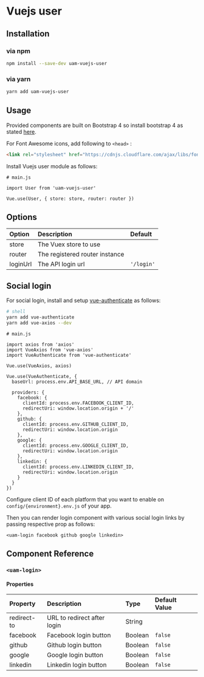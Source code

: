 # Vuejs user

## Installation

### via npm

```bash
npm install --save-dev uam-vuejs-user
```

### via yarn

```bash
yarn add uam-vuejs-user
```

## Usage

Provided components are built on Bootstrap 4 so install bootstrap 4 as stated [here](https://getbootstrap.com/docs/4.0/getting-started/introduction/).

For Font Awesome icons, add following to `<head>` :

```html
<link rel="stylesheet" href="https://cdnjs.cloudflare.com/ajax/libs/font-awesome/4.7.0/css/font-awesome.min.css">
```

Install Vuejs user module as follows:

```vuejs
# main.js

import User from 'uam-vuejs-user'

Vue.use(User, { store: store, router: router })
```

## Options

|Option   | Description                    | Default  |
|:--------|:-------------------------------|:---------|
|store    | The Vuex store to use          |          |
|router   | The registered router instance |          |
|loginUrl | The API login url              | `'/login'` |

## Social login

For social login, install and setup [vue-authenticate](https://github.com/dgrubelic/vue-authenticate#installation) as follows:

```bash
# shell
yarn add vue-authenticate
yarn add vue-axios --dev
```

```vuejs
# main.js

import axios from 'axios'
import VueAxios from 'vue-axios'
import VueAuthenticate from 'vue-authenticate'

Vue.use(VueAxios, axios)

Vue.use(VueAuthenticate, {
  baseUrl: process.env.API_BASE_URL, // API domain

  providers: {
    facebook: {
      clientId: process.env.FACEBOOK_CLIENT_ID,
      redirectUri: window.location.origin + '/'
    },
    github: {
      clientId: process.env.GITHUB_CLIENT_ID,
      redirectUri: window.location.origin
    },
    google: {
      clientId: process.env.GOOGLE_CLIENT_ID,
      redirectUri: window.location.origin
    },
    linkedin: {
      clientId: process.env.LINKEDIN_CLIENT_ID,
      redirectUri: window.location.origin
    }
  }
})
```

Configure client ID of each platform that you want to enable on `config/{environment}.env.js` of your app.

Then you can render login component with various social login links by passing respective prop as follows:

```vue
<uam-login facebook github google linkedin>
```

## Component Reference

### `<uam-login>`

#### Properties

|Property    | Description                 | Type    | Default Value |
|:-----------|:----------------------------|:--------|:--------------|
|redirect-to | URL to redirect after login | String  |               |
|facebook    | Facebook login button       | Boolean | `false`       |
|github      | Github login button         | Boolean | `false`       |
|google      | Google login button         | Boolean | `false`       |
|linkedin    | Linkedin login button       | Boolean | `false`       |
